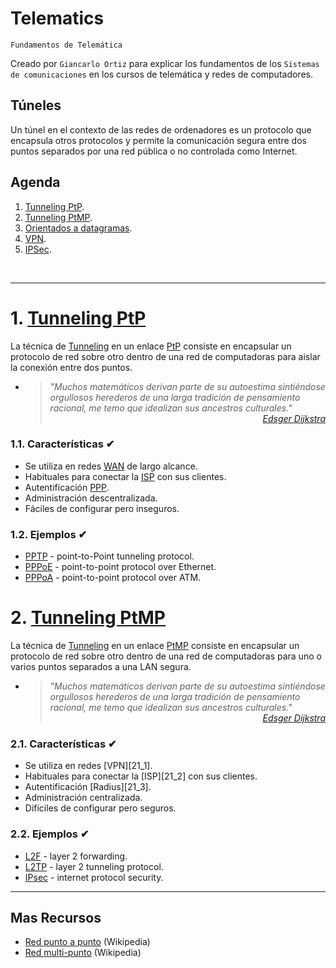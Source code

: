 # Telematics
<p><code>Fundamentos de Telemática</code></p>
<p>Creado por <code>Giancarlo Ortiz</code> para explicar los fundamentos de los <code>Sistemas de comunicaciones</code> en los cursos de telemática y redes de computadores.</p>

## Túneles
Un túnel en el contexto de las redes de ordenadores es un protocolo que encapsula otros protocolos y permite la comunicación segura entre dos puntos separados por una red pública o no controlada como Internet.

## Agenda
1. [Tunneling PtP](#1-tunneling-ptp).
1. [Tunneling PtMP](#1-tunneling-ptmp).
1. [Orientados a datagramas](#2-orientados-a-datagramas).
1. [VPN](#3-vpn).
1. [IPSec](#4-ipsec).

<br>

---
# 1. [Tunneling PtP](#agenda)
La técnica de [Tunneling][1] en un enlace [PtP][1_] consiste en encapsular un protocolo de red sobre otro dentro de una red de computadoras para aislar la conexión entre dos puntos.

[1]:https://es.wikipedia.org/wiki/T%C3%BAnel_(inform%C3%A1tica)#
[1_]:https://es.wikipedia.org/wiki/Red_punto_a_punto

* ><i>"Muchos matemáticos derivan parte de su autoestima sintiéndose orgullosos herederos de una larga tradición de pensamiento racional, me temo que idealizan sus ancestros culturales."</i><br>
<cite style="display:block; text-align: right">[Edsger Dijkstra](https://es.wikipedia.org/wiki/Edsger_Dijkstra)</cite>

### 1.1. Características ✔
* Se utiliza en redes [WAN][11_1] de largo alcance.
* Habituales para conectar la [ISP][11_2] con sus clientes.
* Autentificación [PPP][11_3].
* Administración descentralizada.
* Fáciles de configurar pero inseguros.

[11_1]:https://es.wikipedia.org/wiki/Red_de_%C3%A1rea_amplia
[11_2]:https://es.wikipedia.org/wiki/Proveedor_de_servicios_de_internet
[11_3]:https://es.wikipedia.org/wiki/Point-to-Point_Protocol

### 1.2. Ejemplos ✔
* [PPTP][12_1] - point-to-Point tunneling protocol.
* [PPPoE][12_2] - point-to-point protocol over Ethernet.
* [PPPoA][12_3] - point-to-point protocol over ATM.

[12_1]:https://es.wikipedia.org/wiki/PPTP
[12_2]:https://es.wikipedia.org/wiki/PPPoE
[12_3]:https://es.wikipedia.org/wiki/PPPoA

# 2. [Tunneling PtMP](#agenda)
La técnica de [Tunneling][2] en un enlace [PtMP][2_] consiste en encapsular un protocolo de red sobre otro dentro de una red de computadoras para uno o varios puntos separados a una LAN segura.

[2]:https://es.wikipedia.org/wiki/T%C3%BAnel_(inform%C3%A1tica)#
[2_]:https://es.wikipedia.org/wiki/Red_multipunto

* ><i>"Muchos matemáticos derivan parte de su autoestima sintiéndose orgullosos herederos de una larga tradición de pensamiento racional, me temo que idealizan sus ancestros culturales."</i><br>
<cite style="display:block; text-align: right">[Edsger Dijkstra](https://es.wikipedia.org/wiki/Edsger_Dijkstra)</cite>

### 2.1. Características ✔
* Se utiliza en redes [VPN][21_1].
* Habituales para conectar la [ISP][21_2] con sus clientes.
* Autentificación [Radius][21_3].
* Administración centralizada.
* Difíciles de configurar pero seguros.

[11_1]:https://es.wikipedia.org/wiki/Red_de_%C3%A1rea_amplia
[11_2]:https://es.wikipedia.org/wiki/Proveedor_de_servicios_de_internet
[11_3]:https://es.wikipedia.org/wiki/Point-to-Point_Protocol

### 2.2. Ejemplos ✔
* [L2F][22_1] - layer 2 forwarding.
* [L2TP][22_2] - layer 2 tunneling protocol.
* [IPsec][22_3] - internet protocol security.


[22_1]:https://es.wikipedia.org/wiki/L2F
[22_2]:https://es.wikipedia.org/wiki/L2TP
[22_3]:https://es.wikipedia.org/wiki/IPsec



---
## Mas Recursos
- [Red punto a punto](https://es.wikipedia.org/wiki/Red_punto_a_punto) (Wikipedia)
- [Red multi-punto](https://es.wikipedia.org/wiki/Red_multipunto) (Wikipedia)
